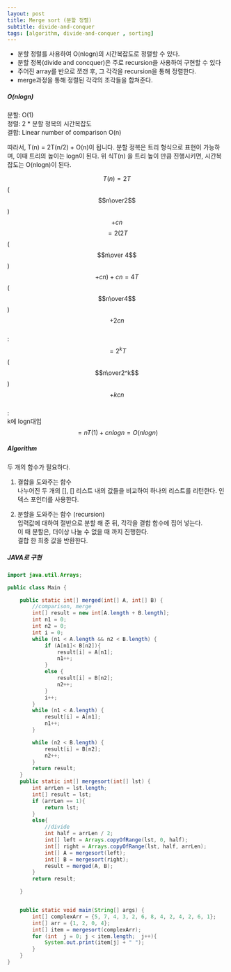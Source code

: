 ```yaml
---
layout: post
title: Merge sort (분할 정렬)
subtitle: divide-and-conquer
tags: [algorithm, divide-and-conquer , sorting]
---
```


- 분할 정렬를 사용하여 O(nlogn)의 시간복잡도로 정렬할 수 있다.
- 분할 정복(divide and concquer)은 주로 recursion을 사용하여 구현할 수 있다
- 주어진 array를 반으로 쪼갠 후, 그 각각을 recursion을 통해 정렬한다.
- merge과정을 통해 정렬된 각각의 조각들을 합쳐준다.

##### O(nlogn)

분할: O(1) \
정렬: 2 * 분할 정복의 시간복잡도 \
결합: Linear number of comparison O(n)

따라서, T(n) = 2T(n/2) + O(n)이 됩니다.
분할 정복은 트리 형식으로 표현이 가능하며, 이때 트리의 높이는 logn이 된다.
위 식T(n) 을 트리 높이 만큼 진행시키면, 시간복잡도는 O(nlogn)이 된다. 

$$T(n) = 2T$$ ($$n\over2$$) $$ + cn$$
$$= 2(2T$$ ($$n\over 4$$) $$ + cn) + cn = 4T$$ ($$n\over4$$) $$ + 2cn$$\
:\
$$= 2^kT$$ ($$n\over2^k$$) $$ + kcn$$\
:\
k에 logn대입\
$$= nT(1) + cnlogn = O(nlogn)$$


##### Algorithm

두 개의 함수가 필요하다.
1. 결합을 도와주는 함수 \
나누어진 두 개의 [], [] 리스트 내의 값들을 비교하여 하나의 리스트를 리턴한다.
인덱스 포인터를 사용한다.

2. 분할을 도와주는 함수 (recursion)\
입력값에 대하여 절반으로 분할 해 준 뒤, 각각을 결합 함수에 집어 넣는다.\
이 때 분할은, 더이상 나눌 수 없을 때 까지 진행한다.\
결합 한 최종 값을 반환한다.


##### JAVA로 구현
```java
import java.util.Arrays;

public class Main {

    public static int[] merged(int[] A, int[] B) {
        //comparison, merge
        int[] result = new int[A.length + B.length];
        int n1 = 0;
        int n2 = 0;
        int i = 0;
        while (n1 < A.length && n2 < B.length) {
            if (A[n1]< B[n2]){
                result[i] = A[n1];
                n1++;
            }
            else {
                result[i] = B[n2];
                n2++;
            }
            i++;
        }
        while (n1 < A.length) {
            result[i] = A[n1];
            n1++;
        }

        while (n2 < B.length) {
            result[i] = B[n2];
            n2++;
        }
        return result;
    }
    public static int[] mergesort(int[] lst) {
        int arrLen = lst.length;
        int[] result = lst;
        if (arrLen == 1){
            return lst;
        }
        else{
            //divide
            int half = arrLen / 2;
            int[] left = Arrays.copyOfRange(lst, 0, half);
            int[] right = Arrays.copyOfRange(lst, half, arrLen);
            int[] A = mergesort(left);
            int[] B = mergesort(right);
            result = merged(A, B);
        }
        return result;

    }


    public static void main(String[] args) {
        int[] complexArr = {5, 7, 4, 3, 2, 6, 8, 4, 2, 4, 2, 6, 1};
        int[] arr = {1, 2, 0, 4};
        int[] item = mergesort(complexArr);
        for (int  j = 0; j < item.length;  j++){
            System.out.print(item[j] + " ");
        }
    }
}
```